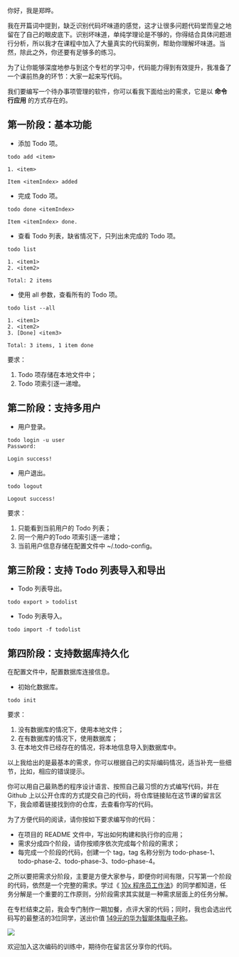 你好，我是郑晔。

我在开篇词中提到，缺乏识别代码坏味道的感觉，这才让很多问题代码堂而皇之地留在了自己的眼皮底下。识别坏味道，单纯学理论是不够的，你得结合具体问题进行分析，所以我才在课程中加入了大量真实的代码案例，帮助你理解坏味道。当然，除此之外，你还要有足够多的练习。

为了让你能够深度地参与到这个专栏的学习中，代码能力得到有效提升，我准备了一个课前热身的环节：大家一起来写代码。

我们要编写一个待办事项管理的软件，你可以看我下面给出的需求，它是以 **命令行应用** 的方式存在的。

## 第一阶段：基本功能

- 添加 Todo 项。

```
todo add <item>

1. <item>

Item <itemIndex> added

```

- 完成 Todo 项。

```
todo done <itemIndex>

Item <itemIndex> done.

```

- 查看 Todo 列表，缺省情况下，只列出未完成的 Todo 项。

```
todo list

1. <item1>
2. <item2>

Total: 2 items

```

- 使用 all 参数，查看所有的 Todo 项。

```
todo list --all

1. <item1>
2. <item2>
3. [Done] <item3>

Total: 3 items, 1 item done

```

要求：

1. Todo 项存储在本地文件中；
2. Todo 项索引逐一递增。

## 第二阶段：支持多用户

- 用户登录。

```
todo login -u user
Password:

Login success!

```

- 用户退出。

```
todo logout

Logout success!

```

要求：

1. 只能看到当前用户的 Todo 列表；
2. 同一个用户的Todo 项索引逐一递增；
3. 当前用户信息存储在配置文件中 ~/.todo-config。

## 第三阶段：支持 Todo 列表导入和导出

- Todo 列表导出。

```
todo export > todolist

```

- Todo 列表导入。

```
todo import -f todolist

```

## 第四阶段：支持数据库持久化

在配置文件中，配置数据库连接信息。

- 初始化数据库。

```
todo init

```

要求：

1. 没有数据库的情况下，使用本地文件；
2. 在有数据库的情况下，使用数据库；
3. 在本地文件已经存在的情况，将本地信息导入到数据库中。

以上我给出的是最基本的需求，你可以根据自己的实际编码情况，适当补充一些细节，比如，相应的错误提示。

你可以用自己最熟悉的程序设计语言、按照自己最习惯的方式编写代码，并在 Github 上以公开仓库的方式提交自己的代码，将仓库链接贴在这节课的留言区下，我会顺着链接找到你的仓库，去查看你写的代码。

为了方便代码的阅读，请你按如下要求编写你的代码：

- 在项目的 README 文件中，写出如何构建和执行你的应用；
- 需求分成四个阶段，请你按顺序依次完成每个阶段的需求；
- 每完成一个阶段的代码，创建一个 tag，tag 名称分别为 todo-phase-1、todo-phase-2、todo-phase-3、todo-phase-4。

之所以要把需求分阶段，主要是方便大家参与，即便你时间有限，只写第一个阶段的代码，依然是一个完整的需求。学过《 [10x 程序员工作法](https://time.geekbang.org/column/intro/100022301)》的同学都知道，任务分解是一个重要的工作原则，分阶段需求其实就是一种需求层面上的任务分解。

在专栏结束之前，我会专门制作一期加餐，点评大家的代码；同时，我也会选出代码写的最整洁的3位同学，送出价值 [149元的华为智能体脂电子称](https://shop18793264.m.youzan.com/wscgoods/detail/360fd7mtqj71k?banner_id=ag.18601096~goods.2~106~aKZdZHmE&alg_id=0&reft=1608863554063_1608863999769&spm=f.69794282_ag.18601096)。

![](https://static001.geekbang.org/resource/image/5d/6b/5d6600a2769c6924d732d80eb365206b.jpg?wh=1142*867)

欢迎加入这次编码的训练中，期待你在留言区分享你的代码。